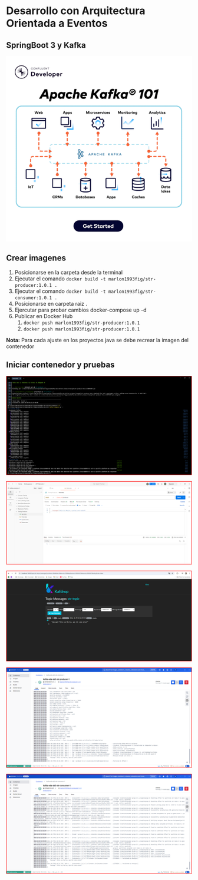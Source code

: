 # Desarrollo con Arquitectura Orientada a Eventos
## SpringBoot 3 y Kafka

![Alt text](1711386064706.gif)

## Crear imagenes
1. Posicionarse en la carpeta desde la terminal
2. Ejecutar el comando `docker build -t marlon1993fig/str-producer:1.0.1 .`
3. Ejecutar el comando `docker build -t marlon1993fig/str-consumer:1.0.1 .`
4. Posicionarse en carpeta raiz .
5. Ejercutar para probar cambios docker-compose up -d
6. Publicar en Docker Hub
    1. `docker push marlon1993fig/str-producer:1.0.1`
    2. `docker push marlon1993fig/str-producer:1.0.1`

**Nota:** Para cada ajuste en los proyectos java se debe recrear la imagen del contenedor

## Iniciar contenedor y pruebas

![Alt text](1.png)

![Alt text](2.png)

![Alt text](3.png)

![Alt text](4.png)

![Alt text](5.png)